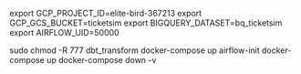 export GCP_PROJECT_ID=elite-bird-367213
export GCP_GCS_BUCKET=ticketsim
export BIGQUERY_DATASET=bq_ticketsim
export AIRFLOW_UID=50000

sudo chmod -R 777 dbt_transform
docker-compose up airflow-init
docker-compose up
docker-compose down -v